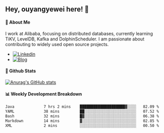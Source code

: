 ## Hey, ouyangyewei here! :wave:

#### :rocket: About Me
I work at Alibaba, focusing on distributed databases, currently learning TiKV, LevelDB, Kafka and DolphinScheduler. I am passionate about contributing to widely used open source projects.

- [![Linkedin](https://img.shields.io/badge/LinkedIn-ouyangyewei-blue)](https://www.linkedin.com/in/ouyangyewei/)
- [![Blog](https://img.shields.io/badge/Blog-yeweiouyang-orange)](https://blog.csdn.net/yeweiouyang)

#### :star2: Github Stats
[![Anurag's GitHub stats](https://github-readme-stats.vercel.app/api?username=ouyangyewei&show_icons=true&cache_seconds=3600&theme=tokyonight)](https://github.com/anuraghazra/github-readme-stats)

#### :bar_chart: Weekly Development Breakdown
<!--START_SECTION:waka-->

```txt
Java             7 hrs 2 mins    ████████████████████▓░░░░   82.09 %
YAML             38 mins         ██░░░░░░░░░░░░░░░░░░░░░░░   07.52 %
Bash             32 mins         █▓░░░░░░░░░░░░░░░░░░░░░░░   06.38 %
Markdown         14 mins         ▓░░░░░░░░░░░░░░░░░░░░░░░░   02.85 %
XML              2 mins          ░░░░░░░░░░░░░░░░░░░░░░░░░   00.50 %
```

<!--END_SECTION:waka-->
